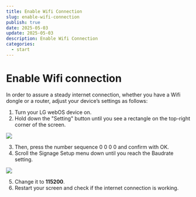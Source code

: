 ```yaml
---
title: Enable Wifi Connection
slug: enable-wifi-connection
publish: true
date: 2025-05-03
update: 2025-05-03
description: Enable Wifi Connection
categories:
  - start
---
```


Enable Wifi connection
======================

In order to assure a steady internet connection, whether you have a Wifi dongle or a router, adjust your device’s settings as follows:

1. Turn your LG webOS device on.
2. Hold down the "Setting" button until you see a rectangle on the top-right corner of the screen.

![](https://static.helpjuice.com/helpjuice_production/uploads/upload/image/23821/direct/1731526978334/how-to-enable-wifi-connection-on-lg-webos_1.jpg)

3. Then, press the number sequence 0 0 0 0 and confirm with OK.
4. Scroll the Signage Setup menu down until you reach the Baudrate setting.

![](https://static.helpjuice.com/helpjuice_production/uploads/upload/image/23821/direct/1731527006463/how-to-enable-wifi-connection-on-lg-webos_2.jpg)

5. Change it to **115200**.
6. Restart your screen and check if the internet connection is working.
